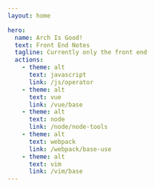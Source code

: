 ```yaml
---
layout: home

hero:
  name: Arch Is Good!
  text: Front End Notes
  tagline: Currently only the front end
  actions:
    - theme: alt
      text: javascript
      link: /js/operator
    - theme: alt
      text: vue
      link: /vue/base
    - theme: alt
      text: node
      link: /node/node-tools
    - theme: alt
      text: webpack
      link: /webpack/base-use
    - theme: alt
      text: vim
      link: /vim/base
---
```

